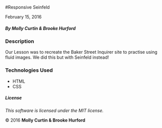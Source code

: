 #Responsive Seinfeld

February 15, 2016

##### By Molly Curtin &amp; Brooke Hurford

### Description

Our Lesson was to recreate the Baker Street Inquirer site to practise using fluid images. We did this but with Seinfeld instead!


### Technologies Used

* HTML
* CSS

##### License

*This software is licensed under the MIT license.*

&copy; 2016 **Molly Curtin &amp; Brooke Hurford**
